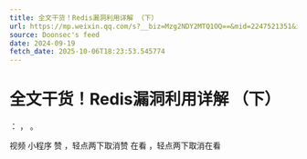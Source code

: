 ```yaml
---
title: 全文干货！Redis漏洞利用详解 （下）
url: https://mp.weixin.qq.com/s?__biz=Mzg2NDY2MTQ1OQ==&mid=2247521351&idx=1&sn=cb4e12582f843e6211bac2dd8fa7e5ad
source: Doonsec's feed
date: 2024-09-19
fetch_date: 2025-10-06T18:23:53.545774
---
```


# 全文干货！Redis漏洞利用详解 （下）

：
，
。

视频
小程序
赞
，轻点两下取消赞
在看
，轻点两下取消在看